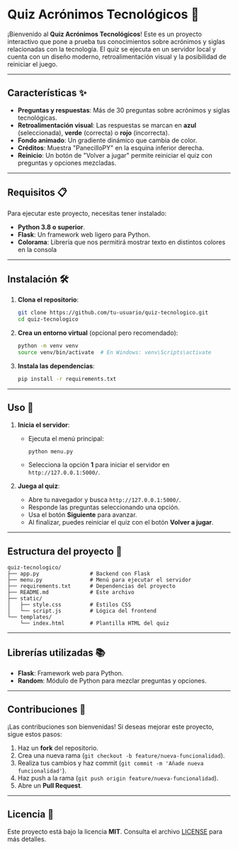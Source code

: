 # Quiz Acrónimos Tecnológicos 🚀

¡Bienvenido al **Quiz Acrónimos Tecnológicos**! Este es un proyecto interactivo que pone a prueba tus conocimientos sobre acrónimos y siglas relacionadas con la tecnología. El quiz se ejecuta en un servidor local y cuenta con un diseño moderno, retroalimentación visual y la posibilidad de reiniciar el juego.

---

## Características ✨

- **Preguntas y respuestas**: Más de 30 preguntas sobre acrónimos y siglas tecnológicas.
- **Retroalimentación visual**: Las respuestas se marcan en **azul** (seleccionada), **verde** (correcta) o **rojo** (incorrecta).
- **Fondo animado**: Un gradiente dinámico que cambia de color.
- **Créditos**: Muestra "PanecilloPY" en la esquina inferior derecha.
- **Reinicio**: Un botón de "Volver a jugar" permite reiniciar el quiz con preguntas y opciones mezcladas.

---

## Requisitos 📋

Para ejecutar este proyecto, necesitas tener instalado:

- **Python 3.8 o superior**.
- **Flask**: Un framework web ligero para Python.
- **Colorama**: Librería que nos permitirá mostrar texto en distintos colores en la consola

---

## Instalación 🛠️

1. **Clona el repositorio**:
   ```bash
   git clone https://github.com/tu-usuario/quiz-tecnologico.git
   cd quiz-tecnologico
   ```

2. **Crea un entorno virtual** (opcional pero recomendado):
   ```bash
   python -m venv venv
   source venv/bin/activate  # En Windows: venv\Scripts\activate
   ```

3. **Instala las dependencias**:
   ```bash
   pip install -r requirements.txt
   ```

---

## Uso 🚀

1. **Inicia el servidor**:
   - Ejecuta el menú principal:
     
     ```bash
     python menu.py
     ```
   - Selecciona la opción **1** para iniciar el servidor en `http://127.0.0.1:5000/`.

2. **Juega al quiz**:
   - Abre tu navegador y busca `http://127.0.0.1:5000/`.
   - Responde las preguntas seleccionando una opción.
   - Usa el botón **Siguiente** para avanzar.
   - Al finalizar, puedes reiniciar el quiz con el botón **Volver a jugar**.

---

## Estructura del proyecto 📂

```
quiz-tecnologico/
├── app.py                # Backend con Flask
├── menu.py               # Menú para ejecutar el servidor
├── requirements.txt      # Dependencias del proyecto
├── README.md             # Este archivo
├── static/
│   ├── style.css         # Estilos CSS
│   └── script.js         # Lógica del frontend
└── templates/
    └── index.html        # Plantilla HTML del quiz
```

---

## Librerías utilizadas 📚

- **Flask**: Framework web para Python.
- **Random**: Módulo de Python para mezclar preguntas y opciones.

---

## Contribuciones 🤝

¡Las contribuciones son bienvenidas! Si deseas mejorar este proyecto, sigue estos pasos:

1. Haz un **fork** del repositorio.
2. Crea una nueva rama (`git checkout -b feature/nueva-funcionalidad`).
3. Realiza tus cambios y haz commit (`git commit -m 'Añade nueva funcionalidad'`).
4. Haz push a la rama (`git push origin feature/nueva-funcionalidad`).
5. Abre un **Pull Request**.

---

## Licencia 📄

Este proyecto está bajo la licencia **MIT**. Consulta el archivo [LICENSE](LICENSE) para más detalles.

